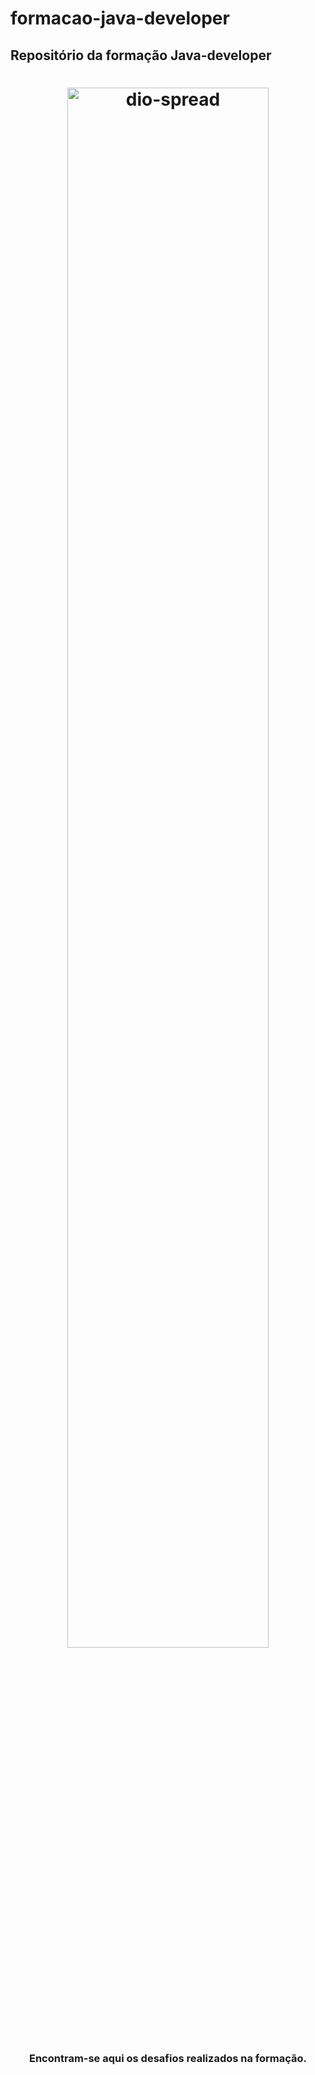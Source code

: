 # formacao-java-developer
## Repositório da formação Java-developer

<h1 align="center">
    <img alt="dio-spread" src="https://hermes.dio.me/tracks/da6041a9-80ef-409e-bd50-5e7be4dfadf6.png" width="80%" />
</h1>

<h3 align="center">
  Encontram-se aqui os desafios realizados na formação.
</h3>
